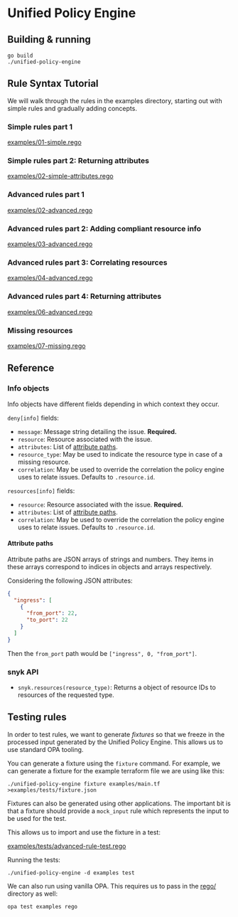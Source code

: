 # Unified Policy Engine

## Building & running

    go build
    ./unified-policy-engine

## Rule Syntax Tutorial

We will walk through the rules in the examples directory, starting out with
simple rules and gradually adding concepts.

### Simple rules part 1

[examples/01-simple.rego](examples/01-simple.rego)

### Simple rules part 2: Returning attributes

[examples/02-simple-attributes.rego](examples/02-simple-attributes.rego)

### Advanced rules part 1

[examples/02-advanced.rego](examples/03-advanced.rego)

### Advanced rules part 2: Adding compliant resource info

[examples/03-advanced.rego](examples/04-advanced.rego)

### Advanced rules part 3: Correlating resources

[examples/04-advanced.rego](examples/05-advanced.rego)

### Advanced rules part 4: Returning attributes

[examples/06-advanced.rego](examples/06-advanced.rego)

### Missing resources

[examples/07-missing.rego](examples/07-missing.rego)

## Reference

### Info objects

Info objects have different fields depending in which context they occur.

`deny[info]` fields:

 -  `message`: Message string detailing the issue.  **Required.**
 -  `resource`: Resource associated with the issue.
 -  `attributes`: List of [attribute paths](#attribute-paths).
 -  `resource_type`: May be used to indicate the resource type in case of a
    missing resource.
 -  `correlation`: May be used to override the correlation the policy engine
    uses to relate issues.  Defaults to `.resource.id`.

`resources[info]` fields:

 -  `resource`: Resource associated with the issue.  **Required.**
 -  `attributes`: List of [attribute paths](#attribute-paths).
 -  `correlation`: May be used to override the correlation the policy engine
    uses to relate issues.  Defaults to `.resource.id`.

#### Attribute paths

Attribute paths are JSON arrays of strings and numbers.  They items in these
arrays correspond to indices in objects and arrays respectively.

Considering the following JSON attributes:

```json
{
  "ingress": [
    {
      "from_port": 22,
      "to_port": 22
    }
  ]
}
```

Then the `from_port` path would be `["ingress", 0, "from_port"]`.

### snyk API

 -  `snyk.resources(resource_type)`:
    Returns a object of resource IDs to resources of the requested type.

## Testing rules

In order to test rules, we want to generate _fixtures_ so that we freeze in
the processed input generated by the Unified Policy Engine.  This allows us
to use standard OPA tooling.

You can generate a fixture using the `fixture` command.  For example, we can
generate a fixture for the example terraform file we are using like this:

    ./unified-policy-engine fixture examples/main.tf >examples/tests/fixture.json

Fixtures can also be generated using other applications.  The important bit is
that a fixture should provide a `mock_input` rule which represents the input to
be used for the test.

This allows us to import and use the fixture in a test:

[examples/tests/advanced-rule-test.rego](examples/tests/advanced-rule-test.rego)

Running the tests:

    ./unified-policy-engine -d examples test

We can also run using vanilla OPA.  This requires us to pass in the
[rego/](rego/) directory as well:

    opa test examples rego
